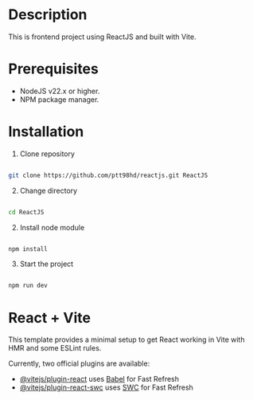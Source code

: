 # Description

This is frontend project using ReactJS and built with Vite.

# Prerequisites

- NodeJS v22.x or higher.
- NPM package manager.

# Installation

1. Clone repository

```bash

git clone https://github.com/ptt98hd/reactjs.git ReactJS

```

2. Change directory

```bash

cd ReactJS

```

2. Install node module

```bash

npm install

```

3. Start the project

```bash

npm run dev

```

# React + Vite

This template provides a minimal setup to get React working in Vite with HMR and some ESLint rules.

Currently, two official plugins are available:

- [@vitejs/plugin-react](https://github.com/vitejs/vite-plugin-react/blob/main/packages/plugin-react/README.md) uses [Babel](https://babeljs.io/) for Fast Refresh
- [@vitejs/plugin-react-swc](https://github.com/vitejs/vite-plugin-react-swc) uses [SWC](https://swc.rs/) for Fast Refresh
